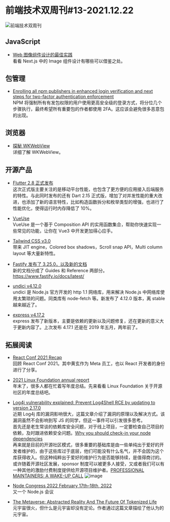 # 前端技术双周刊#13-2021.12.22

![前端技术双周刊](https://user-images.githubusercontent.com/17450747/145038623-c49dbefc-fdd4-4737-8d7d-142aa4aadbf1.png)

## JavaScript

- [Web 图像组件设计的最佳实践](https://mp.weixin.qq.com/s/-T5107cpL_HsW-JP6LeHSg)
<br>看看 Next.js 中的 Image 组件设计有哪些可以借鉴之处。

## 包管理

- [Enrolling all npm publishers in enhanced login verification and next steps for two-factor authentication enforcement](https://github.blog/2021-12-07-enrolling-npm-publishers-enhanced-login-verification-two-factor-authentication-enforcement/)
<br>NPM 将强制所有有发包权限的用户使用更高安全级的登录方式，将分位几个步骤执行，最终希望所有重要包的作者都使用 2FA。这应该会避免很多恶意包的出现。

## 浏览器

- [探秘 WKWebView](https://mp.weixin.qq.com/s/l9D4V0ON3uJ0HfsJ7bpJiQ)
<br>详细了解 WKWebView。

## 开源产品

- [Flutter 2.8 正式发布](https://flutter.cn/posts/announcing-flutter-2-8)
<br>这次正式版主要关注的是移动平台性能，也包含了更方便的应用接入后端服务的特性。与此同时发布的还有 Dart 2.15 正式版，增加了对并发性能的重大改进，也添加了新的语言特性，比如构造函数拆分和枚举类型的增强，也进行了性能优化，使得运行时内存降低了 10%。

- [VueUse](https://zhuanlan.zhihu.com/p/439711824)
<br>VueUse 是一个基于 Composition API 的实用函数集合，帮助你快速实现一些常见的功能，让你在 Vue3 中开发更加得心应手。

- [Tailwind CSS v3.0](https://tailwindcss.com/blog/tailwindcss-v3)
<br>带来 JIT engine，Colored box shadows，Scroll snap API，Multi column layout 等大量新特性。

- [Fastify 发布了 3.25.0，以及新的文档](https://github.com/SearchFeed/weekly/issues/155https://github.com/fastify/fastify/releases/tag/v3.25.0)
<br>新的文档分成了 Guides 和 Reference 两部分。https://www.fastify.io/docs/latest/

- [undici v4.12.0](https://github.com/nodejs/undici/releases/tag/v4.12.0)
<br>undici 是 Node.js 官方开发的 http 1.1 网络库，用来解决 Node.js 中网络库使用太繁琐的问题。同类库有 node-fetch 等。新发布了 4.12.0 版本，离 stable 越来越近了。

- [express v4.17.2](https://github.com/expressjs/express/releases/tag/4.17.2)
<br>express 发布了新版本，主要是依赖的更新以及问题修复，还在更新的意义大于更新内容了。上次发布 4.17.1 还是在 2019 年五月，两年前了。

## 拓展阅读

- [React Conf 2021 Recap](https://reactjs.org/blog/2021/12/17/react-conf-2021-recap.html)
<br>回顾 React Conf 2021。其中黄玄作为 Meta 员工，也以 React 开发者的身份进行了分享。

- [2021 Linux Foundation annual report](https://www.linuxfoundation.org/tools/linux-foundation-annual-report-2021/)
<br>年末了，很多人都在忙着写年度总结。先来看看 Linux Foundation 关于开源社区的年度总结吧。

- [Log4j vulnerability explained: Prevent Log4Shell RCE by updating to version 2.17.0](https://snyk.io/blog/log4j-rce-log4shell-vulnerability-cve-2021-4428/)
<br>近期 Log4j 库的漏洞影响很大，这篇文章介绍了漏洞的原理以及解决方式。该漏洞虽然不会影响到写 JS 的同学，但这一事件可以引发很多思考。
<br>首先还是老生常谈的依赖库安全问题，对于线上项目，一定要检查自己项目的依赖，及时跟进依赖安全问题。[Why you should check-in your node dependencies](https://www.jackfranklin.co.uk/blog/check-in-your-node-dependencies)
<br>再来就是目前的开源社区模式，很多重要的基础库是由一些单纯出于爱好的开发者维护的，由于这些库过于底层，他们可能没有什么名气，并不会因为这个库获得收入。但这种纯粹出于爱好的维护行为是否能够持续，是值得商讨的。或许随着开源社区发展，sponsor 制度可以被更多人接受，又或者我们可以有一种其他的激励付费制度提供给开源项目维护者。[PROFESSIONAL MAINTAINERS: A WAKE-UP CALL](https://blog.filippo.io/professional-maintainers/?utm_campaign=Adventures%20in%20Nodeland&utm_medium=email&utm_source=Revue%20newsletter)
![image](https://user-images.githubusercontent.com/9262426/146879059-22179038-32e5-41cd-97b3-15fa38c758f0.png)

- [Node Congress 2022 February 17th–18th, 2022](https://nodecongress.com/)
<br>又一个 Node.js 会议

- [The Metaverse: Abstracted Reality And The Future Of Tokenized Life](https://pizzaparty.substack.com/p/the-metaverse-abstracted-reality)
<br>元宇宙很火，但什么是元宇宙却没有定论。作者通过这篇文章描绘了他认为的元宇宙。
